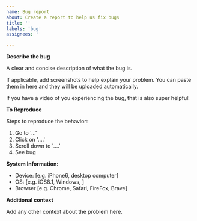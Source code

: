 ```yaml
---
name: Bug report
about: Create a report to help us fix bugs
title: ''
labels: 'bug'
assignees: ''

---
```


**Describe the bug**

A clear and concise description of what the bug is.

If applicable, add screenshots to help explain your problem. You can paste them in here and they will be uploaded automatically.

If you have a video of you experiencing the bug, that is also super helpful!


**To Reproduce**

Steps to reproduce the behavior:
1. Go to '...'
2. Click on '....'
3. Scroll down to '....'
4. See bug


**System Information:**
 - Device: [e.g. iPhone6, desktop computer]
 - OS: [e.g. iOS8.1, Windows, ]
 - Browser [e.g. Chrome, Safari, FireFox, Brave]


**Additional context**

Add any other context about the problem here.
